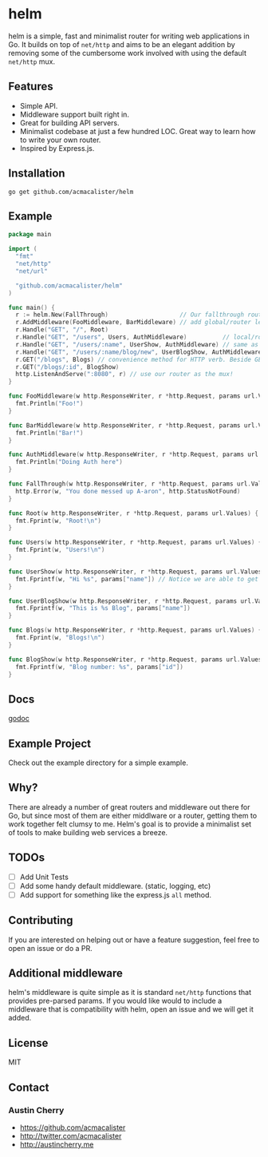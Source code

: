 helm
=======

helm is a simple, fast and minimalist router for writing web applications in Go. It builds on top of `net/http` and aims to be an elegant addition by removing some of the cumbersome work involved with using the default `net/http` mux.

## Features

- Simple API.
- Middleware support built right in.
- Great for building API servers.
- Minimalist codebase at just a few hundred LOC. Great way to learn how to write your own router.
- Inspired by Express.js.

## Installation

`go get github.com/acmacalister/helm`

## Example

```go
package main

import (
  "fmt"
  "net/http"
  "net/url"

  "github.com/acmacalister/helm"
)

func main() {
  r := helm.New(FallThrough)                    // Our fallthrough route.
  r.AddMiddleware(FooMiddleware, BarMiddleware) // add global/router level middleware to run on every route.
  r.Handle("GET", "/", Root)
  r.Handle("GET", "/users", Users, AuthMiddleware)          // local/route specific middleware that only runs on this route.
  r.Handle("GET", "/users/:name", UserShow, AuthMiddleware) // same as above, but with a named param.
  r.Handle("GET", "/users/:name/blog/new", UserBlogShow, AuthMiddleware)
  r.GET("/blogs", Blogs) // convenience method for HTTP verb. Beside GET, there is the whole RESTful gang (POST, PUT, PATCH, DELETE, etc)
  r.GET("/blogs/:id", BlogShow)
  http.ListenAndServe(":8080", r) // use our router as the mux!
}

func FooMiddleware(w http.ResponseWriter, r *http.Request, params url.Values) {
  fmt.Println("Foo!")
}

func BarMiddleware(w http.ResponseWriter, r *http.Request, params url.Values) {
  fmt.Println("Bar!")
}

func AuthMiddleware(w http.ResponseWriter, r *http.Request, params url.Values) {
  fmt.Println("Doing Auth here")
}

func FallThrough(w http.ResponseWriter, r *http.Request, params url.Values) {
  http.Error(w, "You done messed up A-aron", http.StatusNotFound)
}

func Root(w http.ResponseWriter, r *http.Request, params url.Values) {
  fmt.Fprint(w, "Root!\n")
}

func Users(w http.ResponseWriter, r *http.Request, params url.Values) {
  fmt.Fprint(w, "Users!\n")
}

func UserShow(w http.ResponseWriter, r *http.Request, params url.Values) {
  fmt.Fprintf(w, "Hi %s", params["name"]) // Notice we are able to get the username from the url resource. Quite handy!
}

func UserBlogShow(w http.ResponseWriter, r *http.Request, params url.Values) {
  fmt.Fprintf(w, "This is %s Blog", params["name"])
}

func Blogs(w http.ResponseWriter, r *http.Request, params url.Values) {
  fmt.Fprint(w, "Blogs!\n")
}

func BlogShow(w http.ResponseWriter, r *http.Request, params url.Values) {
  fmt.Fprintf(w, "Blog number: %s", params["id"])
}
```

## Docs

[godoc](http://godoc.org/github.com/acmacalister/helm)

## Example Project

Check out the example directory for a simple example.

## Why?

There are already a number of great routers and middleware out there for Go, but since most of them are either middlware or a router, getting them to work together felt clumsy to me. Helm's goal is to provide a minimalist set of tools to make building web services a breeze.

## TODOs

- [ ] Add Unit Tests
- [ ] Add some handy default middleware. (static, logging, etc)
- [ ] Add support for something like the express.js `all` method.

## Contributing

If you are interested on helping out or have a feature suggestion, feel free to open an issue or do a PR.

## Additional middleware

helm's middleware is quite simple as it is standard `net/http` functions that provides pre-parsed params. If you would like would to include a middleware that is compatibility with helm, open an issue and we will get it added.

## License

MIT

## Contact


### Austin Cherry ###
* https://github.com/acmacalister
* http://twitter.com/acmacalister
* http://austincherry.me

